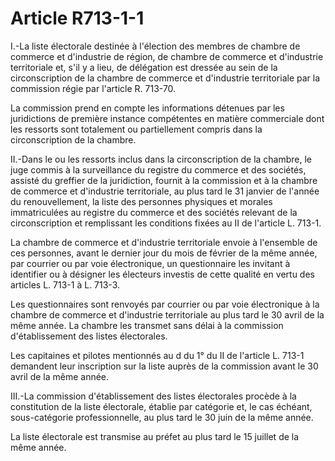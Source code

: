# Article R713-1-1

I.-La liste électorale destinée à l'élection des membres de chambre de commerce et d'industrie de région, de chambre de commerce et d'industrie territoriale et, s'il y a lieu, de délégation est dressée au sein de la circonscription de la chambre de commerce et d'industrie territoriale par la commission régie par l'article R. 713-70.

La commission prend en compte les informations détenues par les juridictions de première instance compétentes en matière commerciale dont les ressorts sont totalement ou partiellement compris dans la circonscription de la chambre.

II.-Dans le ou les ressorts inclus dans la circonscription de la chambre, le juge commis à la surveillance du registre du commerce et des sociétés, assisté du greffier de la juridiction, fournit à la commission et à la chambre de commerce et d'industrie territoriale, au plus tard le 31 janvier de l'année du renouvellement, la liste des personnes physiques et morales immatriculées au registre du commerce et des sociétés relevant de la circonscription et remplissant les conditions fixées au II de l'article L. 713-1.

La chambre de commerce et d'industrie territoriale envoie à l'ensemble de ces personnes, avant le dernier jour du mois de février de la même année, par courrier ou par voie électronique, un questionnaire les invitant à identifier ou à désigner les électeurs investis de cette qualité en vertu des articles L. 713-1 à L. 713-3.

Les questionnaires sont renvoyés par courrier ou par voie électronique à la chambre de commerce et d'industrie territoriale au plus tard le 30 avril de la même année. La chambre les transmet sans délai à la commission d'établissement des listes électorales.

Les capitaines et pilotes mentionnés au d du 1° du II de l'article L. 713-1 demandent leur inscription sur la liste auprès de la commission avant le 30 avril de la même année.

III.-La commission d'établissement des listes électorales procède à la constitution de la liste électorale, établie par catégorie et, le cas échéant, sous-catégorie professionnelle, au plus tard le 30 juin de la même année.

La liste électorale est transmise au préfet au plus tard le 15 juillet de la même année.

